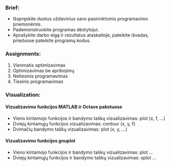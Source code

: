 ### Brief:
- Išspręskite duotus uždavinius savo pasirinktomis programavimo priemonėmis.
- Pademonstruokite programas dėstytojui.
- Aprašykite darbo eigą ir rezultatus ataskaitoje, pateikite išvadas, prieduose pateikite programų kodus.

### Assignments:
1. Vienmatis optimizavimas
2. Optimizavimas be apribojimų
3. Netiesinis programavimas
4. Tiesinis programavimas

### Visualization:
#### Vizualizavimo funkcijos MATLAB ir Octave paketuose
- Vieno kintamojo funkcijos ir bandymo taškų vizualizavimas: plot (x, f, ...)
- Dviejų kintamųjų funkcijos vizualizavimas: contour (x, y, f)
- Dvimačių bandymo taškų vizualizavimas: plot (x, y, ...)

#### Vizualizavimo funkcijos gnuplot
- Vieno kintamojo funkcijos ir bandymo taškų vizualizavimas: plot ...
- Dviejų kintamųjų funkcijos ir bandymo taškų vizualizavimas: splot ...

